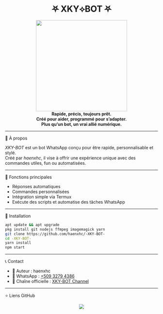 
<h1 align="center">⛧ XKY⟡BOT ⛧</h1>

<p align="center">
  <img src="https://files.catbox.moe/d9ghms.jpg" width="300"/><br>
  <b>Rapide, précis, toujours prêt.<br>
  Créé pour aider, programmé pour s’adapter.<br>
  Plus qu’un bot, un vrai allié numérique.</b>
</p>

---

📌 À propos

*XKY-BOT* est un bot WhatsApp conçu pour être rapide, personnalisable et stylé.  
Créé par *haenxhc*, il vise à offrir une expérience unique avec des commandes utiles, fun ou automatisées.

---

🚀 Fonctions principales

- Réponses automatiques
- Commandes personnalisées
- Intégration simple via Termux
- Exécute des scripts et automatise des tâches WhatsApp

---

🔧 Installation

```bash
apt update && apt upgrade
pkg install git nodejs ffmpeg imagemagick yarn
git clone https://github.com/haenxhc/-XKY-BOT-
cd -XKY-BOT-
yarn install
npm start
```

---

📞 Contact

- 👤 Auteur : haenxhc  
- 📱 WhatsApp : [+509 3279 4386](https://wa.me/50932794386)  
- 📣 Chaîne officielle : [XKY-BOT Channel](https://whatsapp.com/channel/0029VbB98P7Fy72Ca6xIL736)

---

⭐ Liens GitHub

<p align="center">
  <a href="https://github.com/haenxhc/-XKY-BOT-"><img src="https://img.shields.io/github/stars/haenxhc/-XKY-BOT-?style=flat-square&color=yellow"></a>
